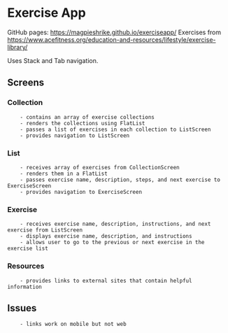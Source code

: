 # Exercise App
GitHub pages: https://magpieshrike.github.io/exerciseapp/
Exercises from https://www.acefitness.org/education-and-resources/lifestyle/exercise-library/

Uses Stack and Tab navigation.

## Screens
### Collection
        - contains an array of exercise collections
        - renders the collections using FlatList
        - passes a list of exercises in each collection to ListScreen
        - provides navigation to ListScreen

### List
        - receives array of exercises from CollectionScreen
        - renders them in a FlatList
        - passes exercise name, description, steps, and next exercise to ExerciseScreen
        - provides navigation to ExerciseScreen

### Exercise
        - receives exercise name, description, instructions, and next exercise from ListScreen
        - displays exercise name, description, and instructions
        - allows user to go to the previous or next exercise in the exercise list

### Resources
        - provides links to external sites that contain helpful information

## Issues
        - links work on mobile but not web
